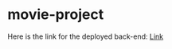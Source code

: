 # movie-project

Here is the link for the deployed back-end: [Link](https://movie-project-cyjz.onrender.com/movies)
